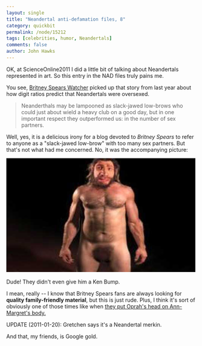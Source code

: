 ```yaml
---
layout: single 
title: "Neandertal anti-defamation files, 8" 
category: quickbit
permalink: /node/15212
tags: [celebrities, humor, Neandertals] 
comments: false 
author: John Hawks 
---
```


OK, at ScienceOnline2011 I did a little bit of talking about Neandertals represented in art. So this entry in the NAD files truly pains me. 

You see, <a href="http://britneyspearswatcher.com/gossip/Neanderthals-had-more-sex-than-humans-3979844.html">Britney Spears Watcher</a> picked up</a> that story from last year about how digit ratios predict that Neandertals were oversexed. 

<blockquote>Neanderthals may be lampooned as slack-jawed low-brows who could just about wield a heavy club on a good day, but in one important respect they outperformed us: in the number of sex partners.</blockquote>

Well, yes, it is a delicious irony for a blog devoted to <i>Britney Spears</i> to refer to anyone as a "slack-jawed low-brow" with too many sex partners. But that's not what had me concerned. No, it was the accompanying picture: 

<div class="middle-picture">
<img src="/graphics/neandertal-ken-bump.jpg" height="300" width="500" alt="Neandertal Ken Bump" />
</div>

Dude! They didn't even give him a Ken Bump. 

I mean, really -- I know that Britney Spears fans are always looking for <b>quality family-friendly material</b>, but this is just rude. Plus, I think it's sort of obviously one of those times like when <a href="http://www.museumofhoaxes.com/hoax/photo_database/image/oprahs_head_transplant/">they put Oprah's head on Ann-Margret's body.</a>  

UPDATE (2011-01-20): Gretchen says it's a Neandertal merkin. 

And that, my friends, is Google gold. 

